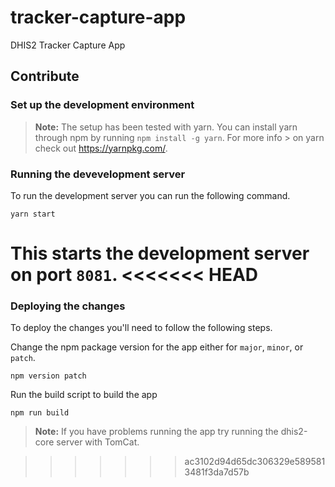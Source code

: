 # tracker-capture-app
DHIS2 Tracker Capture App

## Contribute

### Set up the development environment

> **Note:** The setup has been tested with yarn. You can install yarn through npm by running `npm install -g yarn`. For more info > on yarn check out https://yarnpkg.com/.

### Running the devevelopment server

To run the development server you can run the following command.

```
yarn start
```

This starts the development server on port `8081`.
<<<<<<< HEAD
=======

### Deploying the changes
To deploy the changes you'll need to follow the following steps.

Change the npm package version for the app either for `major`, `minor`, or `patch`.
```
npm version patch
```

Run the build script to build the app
```
npm run build
```
> **Note:** If you have problems running the app try running the dhis2-core server with TomCat.

>>>>>>> ac3102d94d65dc306329e5895813481f3da7d57b
